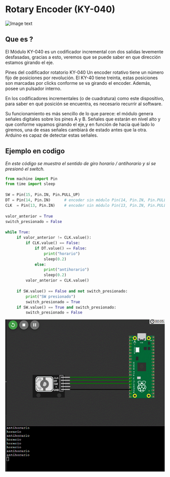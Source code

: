 
# Rotary Encoder (KY-040)
![Image text](https://th.bing.com/th/id/R.f71b7bf0dba9210bfb8fa93290bb5d8e?rik=S2AUmiOrekcKKQ&pid=ImgRaw&r=0)

## Que es ?
El Módulo KY-040 es un codificador incremental con dos salidas levemente desfasadas, gracias a esto, veremos que se puede saber en que dirección estamos girando el eje.

Pines del codificador rotatorio KY-040
Un encoder rotativo tiene un número fijo de posiciones por revolución. El KY-40 tiene treinta, estas posiciones son marcadas por clicks conforme se va girando el encoder. Además, posee un pulsador interno.

En los codificadores incrementales (o de cuadratura) como este dispositivo, para saber en qué posición se encuentra, es necesario recurrir al software.

Su funcionamiento es más sencillo de lo que parece: el módulo genera señales digitales sobre los pines A y B. Señales que estarán en nivel alto y que conforme vayamos girando el eje,y en función de hacia qué lado lo giremos, una de esas señales cambiará de estado antes que la otra. Arduino es capaz de detectar estas señales.

## Ejemplo en codigo
*En este código se muestra el sentido de giro horario / antihorario y si se presionó el switch.*

```python
from machine import Pin
from time import sleep

SW = Pin(15, Pin.IN, Pin.PULL_UP)
DT = Pin(14, Pin.IN)      # encoder sin módulo Pin(14, Pin.IN, Pin.PULL_UP)
CLK  = Pin(13, Pin.IN)    # encoder sin módulo Pin(13, Pin.IN, Pin.PULL_UP)

valor_anterior = True
switch_presionado = False

while True:
     if valor_anterior != CLK.value():
         if CLK.value() == False:
             if DT.value() == False:
                 print("horario")
                 sleep(0.2)
             else:
                 print("antihorario")
                 sleep(0.2)
         valor_anterior = CLK.value()   

     if SW.value() == False and not switch_presionado:
         print("SW presionado") 
         switch_presionado = True
     if SW.value() == True and switch_presionado:
         switch_presionado = False
 ```

![Ejemplo del programa](https://github.com/Alan16263/alantheprogrammer/blob/main/Captura%20de%20pantalla%202023-03-15%20140739.gif)
